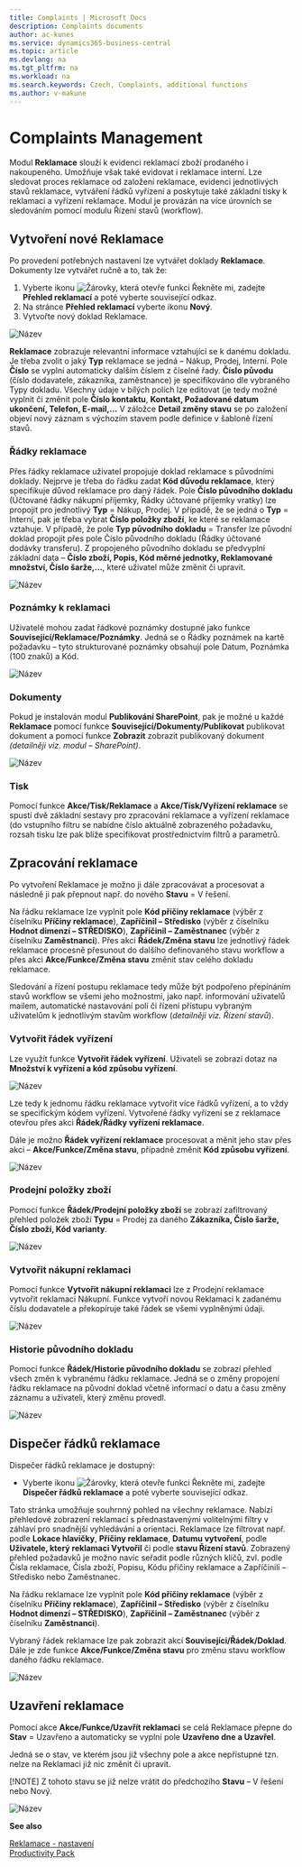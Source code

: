 ```yaml
---
title: Complaints | Microsoft Docs
description: Complaints documents
author: ac-kunes
ms.service: dynamics365-business-central
ms.topic: article
ms.devlang: na
ms.tgt_pltfrm: na
ms.workload: na
ms.search.keywords: Czech, Complaints, additional functions
ms.author: v-makune
---
```

# Complaints Management
Modul **Reklamace** slouží k evidenci reklamací zboží prodaného i nakoupeného. Umožňuje však také evidovat i reklamace interní. Lze sledovat proces reklamace od založení reklamace, evidenci jednotlivých stavů reklamace, vytváření řádků vyřízení a poskytuje také základní tisky k reklamaci a vyřízení reklamace. Modul je provázán na více úrovních se sledováním pomocí modulu Řízení stavů (workflow).

## Vytvoření nové Reklamace
Po provedení potřebných nastavení lze vytvářet doklady **Reklamace**. Dokumenty lze vytvářet ručně a to, tak že:

1. Vyberte ikonu ![Žárovky, která otevře funkci Řekněte mi](media/ui-search/search_small.png "Řekněte mi, co chcete dělat"), zadejte **Přehled reklamací** a poté vyberte související odkaz.
2. Na stránce **Přehled reklamací** vyberte ikonu **Nový**.
3. Vytvořte nový doklad Reklamace.

![Název](media/complaints-document.png)

**Reklamace** zobrazuje relevantní informace vztahující se k danému dokladu. Je třeba zvolit o jaký **Typ** reklamace se jedná – Nákup, Prodej, Interní. Pole **Číslo** se vyplní automaticky dalším číslem z číselné řady. **Číslo původu** (číslo dodavatele, zákazníka, zaměstnance) je specifikováno dle vybraného Typy dokladu.
Všechny údaje v bílých polích lze editovat (je tedy možné vyplnit či změnit pole **Číslo kontaktu**, **Kontakt, Požadované datum ukončení, Telefon, E-mail,…**
V záložce **Detail změny stavu** se po založení objeví nový záznam s výchozím stavem podle definice v šabloně řízení stavů.
### Řádky reklamace

Přes řádky reklamace uživatel propojuje doklad reklamace s původními doklady. Nejprve je třeba do řádku zadat **Kód důvodu reklamace**, který specifikuje důvod reklamace pro daný řádek.
Pole **Číslo původního dokladu** (Účtované řádky nákupní příjemky, Řádky účtované příjemky vratky) lze propojit pro jednotlivý **Typ** = Nákup, Prodej. V případě, že se jedná o **Typ** = Interní, pak je třeba vybrat **Číslo položky zboží**, ke které se reklamace vztahuje. V případě, že pole **Typ původního dokladu** = Transfer lze původní doklad propojit přes pole Číslo původního dokladu (Řádky účtované dodávky transferu).
Z propojeného původního dokladu se předvyplní základní data – **Číslo zboží, Popis, Kód měrné jednotky, Reklamované množství, Číslo šarže,…**, které uživatel může změnit či upravit.

![Název](media/complaints-complaint_list.png)
### Poznámky k reklamaci

Uživatelé mohou zadat řádkové poznámky dostupné jako funkce **Související/Reklamace/Poznámky**. Jedná se o Řádky poznámek na kartě požadavku – tyto strukturované poznámky obsahují pole Datum, Poznámka (100 znaků) a Kód.

![Název](media/complaints-notes.png)
### Dokumenty

Pokud je instalován modul **Publikování SharePoint**, pak je možné u každé **Reklamace** pomocí funkce **Související/Dokumenty/Publikovat** publikovat dokument a pomocí funkce **Zobrazit** zobrazit publikovaný dokument *(detailněji viz. modul – SharePoint)*.

![Název](media/complaints-documents.png)
### Tisk

Pomocí funkce **Akce/Tisk/Reklamace** a **Akce/Tisk/Vyřízení reklamace** se spustí dvě základní sestavy pro zpracování reklamace a vyřízení reklamace (do vstupního filtru se nabídne číslo aktuálně zobrazeného požadavku, rozsah tisku lze pak blíže specifikovat prostřednictvím filtrů a parametrů.

## Zpracování reklamace

Po vytvoření Reklamace je možno ji dále zpracovávat a procesovat a následně ji pak přepnout např. do nového **Stavu** = V řešení.

Na řádku reklamace lze vyplnit pole **Kód příčiny reklamace** (výběr z číselníku **Příčiny reklamace**), **Zapříčinil – Středisko** (výběr z číselníku **Hodnot dimenzí – STŘEDISKO**), **Zapříčinil – Zaměstnanec** (výběr z číselníku **Zaměstnanci**). Přes akci **Řádek/Změna stavu** lze jednotlivý řádek reklamace procesně přesunout do dalšího definovaného stavu workflow a přes akci **Akce/Funkce/Změna stavu** změnit stav celého dokladu reklamace.

Sledování a řízení postupu reklamace tedy může být podpořeno přepínáním stavů workflow se všemi jeho možnostmi, jako např. informování uživatelů mailem, automatické nastavování polí či řízení přístupu vybraným uživatelům k jednotlivým stavům workflow (*detailněji viz. Řízení stavů*).

### Vytvořit řádek vyřízení

Lze využít funkce **Vytvořit řádek vyřízení**. Uživateli se zobrazí dotaz na **Množství k vyřízení a kód způsobu vyřízení**.

![Název](media/complaints-line_pending.png)

Lze tedy k jednomu řádku reklamace vytvořit více řádků vyřízení, a to vždy se specifickým kódem vyřízení. Vytvořené řádky vyřízení se z reklamace otevřou přes akci **Řádek/Řádky vyřízení reklamace**.

Dále je možno **Řádek vyřízení reklamace** procesovat a měnit jeho stav přes akci – **Akce/Funkce/Změna stavu**, případně změnit **Kód způsobu vyřízení**.

![Název](media/complaints-line.png)

### Prodejní položky zboží

Pomocí funkce **Řádek/Prodejní položky zboží** se zobrazí zafiltrovaný přehled položek zboží **Typu** = Prodej za daného **Zákazníka, Číslo šarže, Číslo zboží, Kód varianty**.

![Název](media/complaints-filtered.png)

### Vytvořit nákupní reklamaci

Pomocí funkce **Vytvořit nákupní reklamaci** lze z Prodejní reklamace vytvořit reklamaci Nákupní. Funkce vytvoří novou Reklamaci k zadanému číslu dodavatele a překopíruje také řádek se všemi vyplněnými údaji.

![Název](media/complaints-creation.png)

### Historie původního dokladu

Pomocí funkce **Řádek/Historie původního dokladu** se zobrazí přehled všech změn k vybranému řádku reklamace. Jedná se o změny propojení řádku reklamace na původní doklad včetně informací o datu a času změny záznamu a uživateli, který změnu provedl.

![Název](media/complaints-history.png)

## Dispečer řádků reklamace

Dispečer řádků reklamace je dostupný:

- Vyberte ikonu ![Žárovky, která otevře funkci Řekněte mi](media/ui-search/search_small.png "Řekněte mi, co chcete dělat"), zadejte **Dispečer řádků reklamace** a poté vyberte související odkaz.

Tato stránka umožňuje souhrnný pohled na všechny reklamace. Nabízí přehledové zobrazení reklamací s přednastavenými volitelnými filtry v záhlaví pro snadnější vyhledávání a orientaci. Reklamace lze filtrovat např. podle **Lokace hlavičky**, **Příčiny reklamace**, **Datumu vytvoření**, podle **Uživatele, který reklamaci Vytvořil** či podle **stavu Řízení stavů**. Zobrazený přehled požadavků je možno navíc seřadit podle různých klíčů, zvl. podle Čísla reklamace, Čísla zboží, Popisu, Kódu příčiny reklamace a Zapříčinili – Středisko nebo Zaměstnanec.

Na řádku reklamace lze vyplnit pole **Kód příčiny reklamace** (výběr z číselníku **Příčiny reklamace**), **Zapříčinil – Středisko** (výběr z číselníku **Hodnot dimenzí – STŘEDISKO**), **Zapříčinil – Zaměstnanec** (výběr z číselníku **Zaměstnanci**).

Vybraný řádek reklamace lze pak zobrazit akcí **Souvisejíci/Řádek/Doklad**. Dále je zde funkce **Akce/Funkce/Změna stavu** pro změnu stavu workflow daného řádku reklamace.

![Název](media/complaints-line_dispatcher.png)

## Uzavření reklamace

Pomocí akce **Akce/Funkce/Uzavřít reklamaci** se celá Reklamace přepne do **Stav** = Uzavřeno a automaticky se vyplní pole **Uzavřeno dne a Uzavřel**.

Jedná se o stav, ve kterém jsou již všechny pole a akce nepřístupné tzn. nelze na Reklamaci již nic změnit či upravit.

[!NOTE]
Z tohoto stavu se již nelze vrátit do předchozího **Stavu** – V řešení nebo Nový.

![Název](media/complaints-closing.png)

**See also**

[Reklamace - nastavení](ac-complaints-management-setup.md)  
[Productivity Pack](ac-productivity-pack.md)

